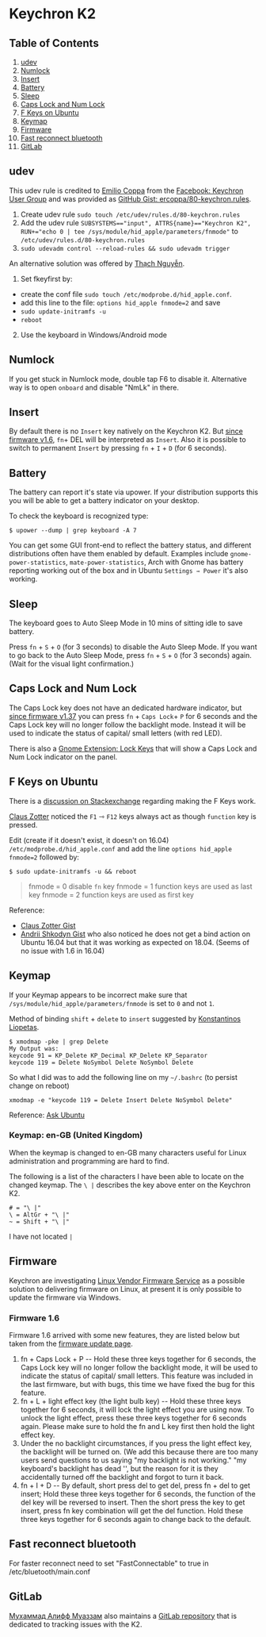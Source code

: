 # Keychron K2

## Table of Contents
  
1. [udev](#udev)
2. [Numlock](#numlock)
3. [Insert](#insert)
4. [Battery](#battery)
5. [Sleep](#sleep)
6. [Caps Lock and Num Lock](#caps-lock-and-num-lock)
7. [F Keys on Ubuntu](#f-keys-on-ubuntu)
8. [Keymap](#keymap)
9. [Firmware](#firmware)
10. [Fast reconnect bluetooth](#fast-reconnect-bluetooth)
11. [GitLab](#gitlab)

## udev
This udev rule is credited to [Emilio Coppa](https://www.facebook.com/ercoppa) from the [Facebook: Keychron User Group](https://www.facebook.com/profile.php?id=534114427066453&ref=br_rs) and was provided as [GitHub Gist: ercoppa/80-keychron.rules](https://gist.github.com/ercoppa/87a42a5d1fd65539844d7badc276d8e7).

1. Create udev rule `sudo touch /etc/udev/rules.d/80-keychron.rules`
2. Add the udev rule `SUBSYSTEMS=="input", ATTRS{name}=="Keychron K2", RUN+="echo 0 | tee /sys/module/hid_apple/parameters/fnmode"` to `/etc/udev/rules.d/80-keychron.rules`
3. `sudo udevadm control --reload-rules && sudo udevadm trigger`

An alternative solution was offered by [Thạch Nguyễn](https://www.facebook.com/Cobblestone8x).

1. Set fkeyfirst by:
  - create the conf file `sudo touch /etc/modprobe.d/hid_apple.conf`.
  - add this line to the file: `options hid_apple fnmode=2` and save
  - `sudo update-initramfs -u`
  - `reboot`
2. Use the keyboard in Windows/Android mode


## Numlock
If you get stuck in Numlock mode, double tap F6 to disable it.
Alternative way is to open `onboard` and disable "NmLk" in there.

## Insert
By default there is no `Insert` key natively on the Keychron K2. But [since firmware v1.6](https://www.keychron.com/pages/firmware-v2-3-for-k2-keyboards), `fn`+ DEL will be interpreted as `Insert`. Also it is possible to switch to permanent `Insert` by pressing `fn` + `I` + `D` (for 6 seconds).

## Battery
The battery can report it's state via upower. If your distribution supports this you will be able to get a battery indicator on your desktop.

To check the keyboard is recognized type:
```
$ upower --dump | grep keyboard -A 7
```

You can get some GUI front-end to reflect the battery status, and different distributions often have them enabled by default. Examples include `gnome-power-statistics`, `mate-power-statistics`, Arch with Gnome has battery reporting working out of the box and in Ubuntu `Settings ⇾ Power` it's also working.

## Sleep
The keyboard goes to Auto Sleep Mode in 10 mins of sitting idle to save battery.

Press `fn` + `S` + `O` (for 3 seconds) to disable the Auto Sleep Mode. If you want to go back to the Auto Sleep Mode, press `fn` + `S` + `O` (for 3 seconds) again. (Wait for the visual light confirmation.)

## Caps Lock and Num Lock
The Caps Lock key does not have an dedicated hardware indicator, but [since firmware v1.37](https://www.keychron.com/pages/firmware-v2-3-for-k2-keyboards) you can press `fn` + `Caps Lock`+ `P` for 6 seconds and the Caps Lock key will no longer follow the backlight mode. Instead it will be used to indicate the status of capital/ small letters (with red LED).

There is also a [Gnome Extension: Lock Keys](https://extensions.gnome.org/extension/36/lock-keys/) that will show a Caps Lock and Num Lock indicator on the panel.

## F Keys on Ubuntu

There is a [discussion on Stackexchange](https://unix.stackexchange.com/questions/121395/on-an-apple-keyboard-under-linux-how-do-i-make-the-function-keys-work-without-t?fbclid=IwAR0cJUOhd6rRn3MG5lGK_3CGE73iy0nCFXqWrjjmtMVCeYjXLQdl7CzOn-E) regarding making the F Keys work.

[Claus Zotter](https://www.facebook.com/claus.zotter) noticed the `F1` ⇾ `F12` keys always act as though `function` key is pressed.

Edit (create if it doesn't exist, it doesn't on 16.04) `/etc/modprobe.d/hid_apple.conf` and add the line `options hid_apple fnmode=2` followed by:

```
$ sudo update-initramfs -u && reboot
```

> fnmode = 0 disable `fn` key
> fnmode = 1 function keys are used as last key
> fnmode = 2 function keys are used as first key

Reference: 
* [Claus Zotter Gist](https://gist.github.com/mid9commander/669273)
* [Andrii Shkodyn Gist](https://gist.github.com/j2ko/00254950a24498df5902ddc9fceb5ee0) who also noticed he does not get a bind action on Ubuntu 16.04 but that it was working as expected on 18.04. (Seems of no issue with 1.6 in 16.04)

## Keymap
If your Keymap appears to be incorrect make sure that `/sys/module/hid_apple/parameters/fnmode` is set to `0` and not `1`.

Method of binding `shift` + `delete` to `insert` suggested by [Konstantinos Liopetas](https://www.facebook.com/konliopetas).
```
$ xmodmap -pke | grep Delete
My Output was:
keycode 91 = KP_Delete KP_Decimal KP_Delete KP_Separator
keycode 119 = Delete NoSymbol Delete NoSymbol Delete
```
So what I did was to add the following line on my `~/.bashrc` (to persist change on reboot)

```
xmodmap -e "keycode 119 = Delete Insert Delete NoSymbol Delete"
```
Reference: [Ask Ubuntu](https://askubuntu.com/questions/158333/how-to-create-a-shortcut-for-forward-delete/158524#158524)

### Keymap: en-GB (United Kingdom) 
When the keymap is changed to en-GB many characters useful for Linux administration and programming are hard to find. 

The following is a list of the characters I have been able to locate on the changed keymap. The `\ |` describes the  key above enter on the Keychron K2. 
```
# = "\ |" 
\ = AltGr + "\ |"  
~ = Shift + "\ |"
```
I have not located `|`

## Firmware
Keychron are investigating [Linux Vendor Firmware Service](https://fwupd.org/) as a possible solution to delivering firmware on Linux, at present it is only possible to update the firmware via Windows.

### Firmware 1.6
Firmware 1.6 arrived with some new features, they are listed below but taken from the [firmware update page](https://www.keychron.com/pages/firmware-v2-3-for-k2-keyboards).

1. fn + Caps Lock + P -- Hold these three keys together for 6 seconds, the Caps Lock key will no longer follow the backlight mode, it will be used to indicate the status of capital/ small letters. This feature was included in the last firmware, but with bugs, this time we have fixed the bug for this feature.
2. fn + L + light effect key (the light bulb key) -- Hold these three keys together for 6 seconds, it will lock the light effect you are using now. To unlock the light effect, press these three keys together for 6 seconds again. Please make sure to hold the fn and L key first then hold the light effect key.
3. Under the no backlight circumstances, if you press the light effect key, the backlight will be turned on. (We add this because there are too many users send questions to us saying "my backlight is not working." "my keyboard's backlight has dead '', but the reason for it is they accidentally turned off the backlight and forgot to turn it back.
4. fn + I + D -- By default,  short press del to get del, press fn + del to get insert;   Hold these three keys together for 6 seconds, the function of the del key will be reversed to insert. Then the short press the key to get insert, press fn key combination will get the del function. Hold these three keys together for 6 seconds again to change back to the default.

## Fast reconnect bluetooth
For faster reconnect need to set "FastConnectable" to true in /etc/bluetooth/main.conf

## GitLab

[Мухаммад Алифф Муаззам](https://www.facebook.com/Tester2009) also maintains a [GitLab repository](https://gitlab.com/keychron/k2) that is dedicated to tracking issues with the K2.
